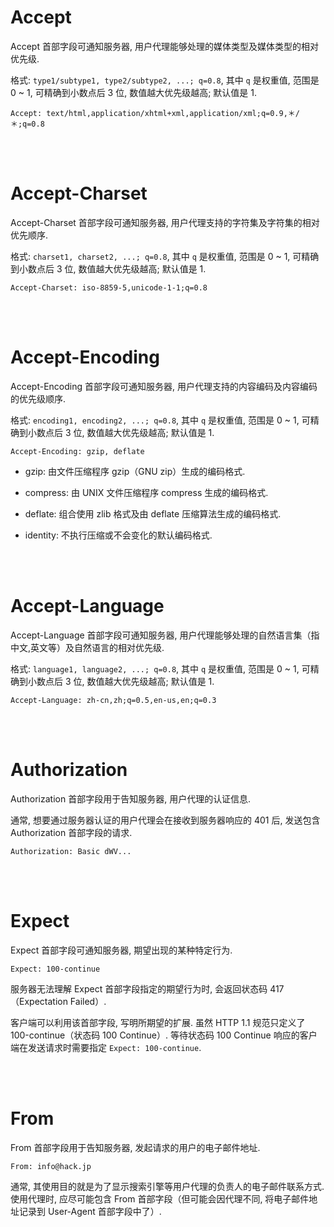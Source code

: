 # Accept

Accept 首部字段可通知服务器, 用户代理能够处理的媒体类型及媒体类型的相对优先级.

格式: `type1/subtype1, type2/subtype2, ...; q=0.8`, 其中 `q` 是权重值, 范围是 0 ~ 1, 可精确到小数点后 3 位, 数值越大优先级越高; 默认值是 1.

```
Accept: text/html,application/xhtml+xml,application/xml;q=0.9,＊/＊;q=0.8
```

<br><br>

# Accept-Charset

Accept-Charset 首部字段可通知服务器, 用户代理支持的字符集及字符集的相对优先顺序.

格式: `charset1, charset2, ...; q=0.8`, 其中 `q` 是权重值, 范围是 0 ~ 1, 可精确到小数点后 3 位, 数值越大优先级越高; 默认值是 1.

```
Accept-Charset: iso-8859-5,unicode-1-1;q=0.8
```

<br><br>

# Accept-Encoding

Accept-Encoding 首部字段可通知服务器, 用户代理支持的内容编码及内容编码的优先级顺序.

格式: `encoding1, encoding2, ...; q=0.8`, 其中 `q` 是权重值, 范围是 0 ~ 1, 可精确到小数点后 3 位, 数值越大优先级越高; 默认值是 1.

```
Accept-Encoding: gzip, deflate
```

-   gzip: 由文件压缩程序 gzip（GNU zip）生成的编码格式.

-   compress: 由 UNIX 文件压缩程序 compress 生成的编码格式.

-   deflate: 组合使用 zlib 格式及由 deflate 压缩算法生成的编码格式.

-   identity: 不执行压缩或不会变化的默认编码格式.

<br><br>

# Accept-Language

Accept-Language 首部字段可通知服务器, 用户代理能够处理的自然语言集（指中文,英文等）及自然语言的相对优先级.

格式: `language1, language2, ...; q=0.8`, 其中 `q` 是权重值, 范围是 0 ~ 1, 可精确到小数点后 3 位, 数值越大优先级越高; 默认值是 1.

```
Accept-Language: zh-cn,zh;q=0.5,en-us,en;q=0.3
```

<br><br>

# Authorization

Authorization 首部字段用于告知服务器, 用户代理的认证信息.

通常, 想要通过服务器认证的用户代理会在接收到服务器响应的 401 后, 发送包含 Authorization 首部字段的请求.

```
Authorization: Basic dWV...
```

<br><br>

# Expect

Expect 首部字段可通知服务器, 期望出现的某种特定行为.

```
Expect: 100-continue
```

服务器无法理解 Expect 首部字段指定的期望行为时, 会返回状态码 417（Expectation Failed）.

客户端可以利用该首部字段, 写明所期望的扩展. 虽然 HTTP 1.1 规范只定义了 100-continue（状态码 100 Continue）. 等待状态码 100 Continue 响应的客户端在发送请求时需要指定 `Expect: 100-continue`.

<br><br>

# From

From 首部字段用于告知服务器, 发起请求的用户的电子邮件地址.

```
From: info@hack.jp
```

通常, 其使用目的就是为了显示搜索引擎等用户代理的负责人的电子邮件联系方式. 使用代理时, 应尽可能包含 From 首部字段（但可能会因代理不同, 将电子邮件地址记录到 User-Agent 首部字段中了）.

<br>
